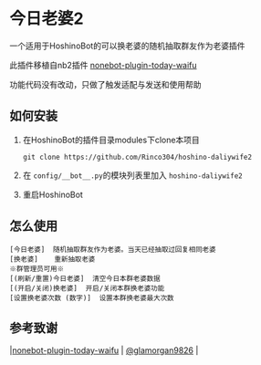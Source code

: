 # 今日老婆2

一个适用于HoshinoBot的可以换老婆的随机抽取群友作为老婆插件

此插件移植自nb2插件 [nonebot-plugin-today-waifu](https://github.com/glamorgan9826/nonebot-plugin-today-waifu)

功能代码没有改动，只做了触发适配与发送和使用帮助

## 如何安装

1. 在HoshinoBot的插件目录modules下clone本项目

   `git clone https://github.com/Rinco304/hoshino-daliywife2`

2. 在 `config/__bot__.py`的模块列表里加入 `hoshino-daliywife2`

3. 重启HoshinoBot

## 怎么使用

```
[今日老婆]  随机抽取群友作为老婆。当天已经抽取过回复相同老婆
[换老婆]    重新抽取老婆
※群管理员可用※
[(刷新/重置)今日老婆]  清空今日本群老婆数据
[(开启/关闭)换老婆]  开启/关闭本群换老婆功能
[设置换老婆次数 (数字)]  设置本群换老婆最大次数
```

## 参考致谢

|[nonebot-plugin-today-waifu](https://github.com/glamorgan9826/nonebot-plugin-today-waifu) | [@glamorgan9826](https://github.com/glamorgan9826) |